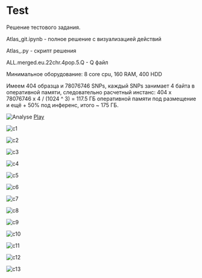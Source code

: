 # Test
Решение тестового задания.

Atlas_git.ipynb - полное решение с визуализацией действий

Atlas_.py - скрипт решения

ALL.merged.eu.22chr.4pop.5.Q - Q файл

Минимальное оборудование:
8 core cpu,
160 RAM,
400 HDD

Имеем 404 образца и 78076746 SNPs, каждый SNPs занимает 4 байта в оперативной памяти, следовательно расчетный инстанс:
404 х 78076746 х 4 / (1024 ^ 3) = 117.5 ГБ оперативной памяти под размещение и ещё + 50% под инференс, итого ~ 175 ГБ.

![Analyse](https://github.com/cappelchi/Test/blob/master/img/comp_viz._g.png)
[Play](https://chart-studio.plot.ly/~cappelchi/10)

![c1](https://github.com/cappelchi/Test/blob/master/img/components.png)

![c2](https://github.com/cappelchi/Test/blob/master/img/components2.png)

![c3](https://github.com/cappelchi/Test/blob/master/img/components3.png)

![c4](https://github.com/cappelchi/Test/blob/master/img/components4.png)

![c5](https://github.com/cappelchi/Test/blob/master/img/components5.png)

![c6](https://github.com/cappelchi/Test/blob/master/img/components6.png)

![c7](https://github.com/cappelchi/Test/blob/master/img/components7.png)

![c8](https://github.com/cappelchi/Test/blob/master/img/components8.png)

![c9](https://github.com/cappelchi/Test/blob/master/img/components9.png)

![c10](https://github.com/cappelchi/Test/blob/master/img/components10.png)

![c11](https://github.com/cappelchi/Test/blob/master/img/components11.png)

![c12](https://github.com/cappelchi/Test/blob/master/img/components12.png)

![c13](https://github.com/cappelchi/Test/blob/master/img/components13.png)
